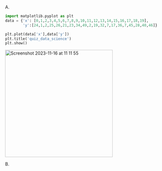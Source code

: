 A. 
```py
import matplotlib.pyplot as plt
data = {'x': [0,1,2,3,4,5,6,7,8,9,10,11,12,13,14,15,16,17,18,19],
        'y':[24,1,2,25,26,21,23,34,49,2,19,32,7,17,36,7,45,28,40,46]}

plt.plot(data['x'],data['y'])
plt.title('quiz_data_science')
plt.show()
```
<img width="349" alt="Screenshot 2023-11-16 at 11 11 55" src="https://github.com/NaomiRozenberg/unit2_repo/assets/142605919/dad81f8f-554b-4af7-a11a-d1887833f1b1">

B. 
